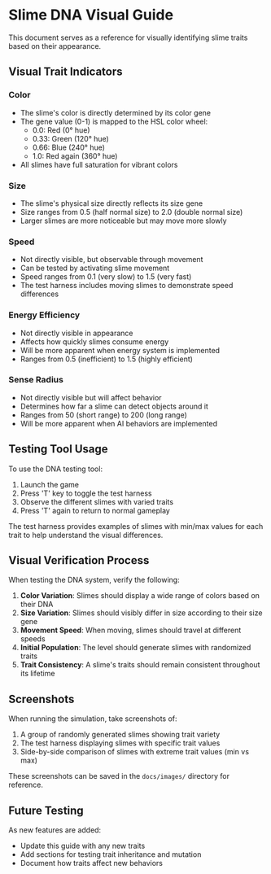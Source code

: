 # Slime DNA Visual Guide

This document serves as a reference for visually identifying slime traits based on their appearance.

## Visual Trait Indicators

### Color
- The slime's color is directly determined by its color gene
- The gene value (0-1) is mapped to the HSL color wheel:
  - 0.0: Red (0° hue)
  - 0.33: Green (120° hue)
  - 0.66: Blue (240° hue)
  - 1.0: Red again (360° hue)
- All slimes have full saturation for vibrant colors

### Size
- The slime's physical size directly reflects its size gene
- Size ranges from 0.5 (half normal size) to 2.0 (double normal size)
- Larger slimes are more noticeable but may move more slowly

### Speed
- Not directly visible, but observable through movement
- Can be tested by activating slime movement
- Speed ranges from 0.1 (very slow) to 1.5 (very fast)
- The test harness includes moving slimes to demonstrate speed differences

### Energy Efficiency
- Not directly visible in appearance
- Affects how quickly slimes consume energy
- Will be more apparent when energy system is implemented
- Ranges from 0.5 (inefficient) to 1.5 (highly efficient)

### Sense Radius
- Not directly visible but will affect behavior
- Determines how far a slime can detect objects around it
- Ranges from 50 (short range) to 200 (long range)
- Will be more apparent when AI behaviors are implemented

## Testing Tool Usage

To use the DNA testing tool:

1. Launch the game
2. Press 'T' key to toggle the test harness
3. Observe the different slimes with varied traits
4. Press 'T' again to return to normal gameplay

The test harness provides examples of slimes with min/max values for each trait to help understand the visual differences.

## Visual Verification Process

When testing the DNA system, verify the following:

1. **Color Variation**: Slimes should display a wide range of colors based on their DNA
2. **Size Variation**: Slimes should visibly differ in size according to their size gene
3. **Movement Speed**: When moving, slimes should travel at different speeds
4. **Initial Population**: The level should generate slimes with randomized traits
5. **Trait Consistency**: A slime's traits should remain consistent throughout its lifetime

## Screenshots

When running the simulation, take screenshots of:

1. A group of randomly generated slimes showing trait variety
2. The test harness displaying slimes with specific trait values
3. Side-by-side comparison of slimes with extreme trait values (min vs max)

These screenshots can be saved in the `docs/images/` directory for reference.

## Future Testing

As new features are added:
- Update this guide with any new traits
- Add sections for testing trait inheritance and mutation
- Document how traits affect new behaviors 